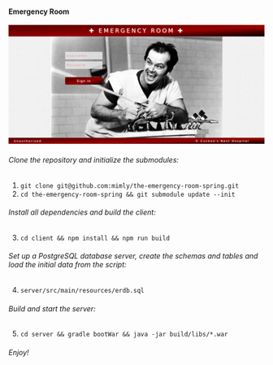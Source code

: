 #### Emergency Room

![](emergency_room.png)

###### Clone the repository and initialize the submodules:
1) `git clone git@github.com:mimly/the-emergency-room-spring.git`
2) `cd the-emergency-room-spring && git submodule update --init`

###### Install all dependencies and build the client:
3) `cd client && npm install && npm run build`

###### Set up a PostgreSQL database server, create the schemas and tables and load the initial data from the script:
4) `server/src/main/resources/erdb.sql`

###### Build and start the server:
5) `cd server && gradle bootWar && java -jar build/libs/*.war`

###### Enjoy!
